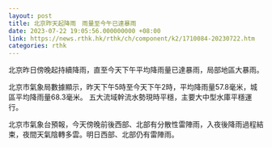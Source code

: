 ```yaml
---
layout: post
title: 北京昨天起降雨　雨量至今午已達暴雨
date: 2023-07-22 19:05:56.000000000 +08:00
link: https://news.rthk.hk/rthk/ch/component/k2/1710084-20230722.htm
categories: rthk
---
```


北京昨日傍晚起持續降雨，直至今天下午平均降雨量已達暴雨，局部地區大暴雨。 

北京市氣象局數據顯示，昨天下午5時至今天下午2時，平均降雨量57.8毫米，城區平均降雨量68.3毫米。 五大流域幹流水勢現時平穩，主要大中型水庫平穩運行。 

北京市氣象台預報，今天傍晚前後西部、北部有分散性雷陣雨，入夜後降雨過程結束，夜間天氣陰轉多雲。明日西部、北部仍有雷陣雨。
